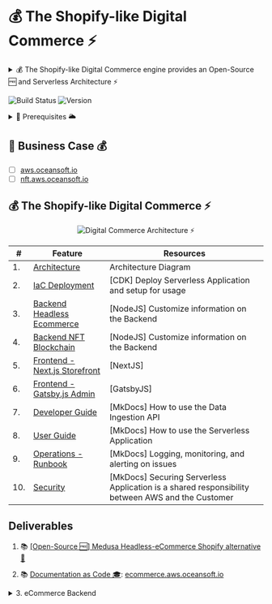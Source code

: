 # 💰 The Shopify-like Digital Commerce ⚡

<details>
<summary>💰 The Shopify-like Digital Commerce engine provides an Open-Source 🆓 and Serverless Architecture ⚡</summary>

  * 🎯 The Shopify-like digital commerce engine built for developers optimizes operations and creates unique customer experiences; offers extensibility and customization with minimal developer effort; and provides an open, modular architecture that eliminates "hacky" workarounds, as well as speed and maintainability, allowing merchants to scale quickly without incurring technical debt.
  * ⛅ A Real-World guide to Building Production-Ready Scalable eCommerce Application ⚡

</details>

![Build Status](https://github.com/OceanSoftIO/ecommerce/workflows/CI-NFT-Testnet/badge.svg?branch=main)
![Version](https://img.shields.io/badge/version-dev-blue)


<details>
<summary>🚦 Prerequisites 🌥</summary>
  
  * [x] **AWS Account**: using [AWS Free Tier](https://aws.amazon.com/free) or [AWS Workshop Portal](https://cdk.job4u.io/en/setup/aws-account.html)
  * [ ] [Manually] [AWS CloudShell](https://cdk.job4u.io/en/setup/cloud9-ide.html)
  * [ ] [Automatically] [GitHub Action]()
  
</details>
  

## 💎 Business Case 💰

* [ ] [aws.oceansoft.io](https://aws.oceansoft.io)
* [ ] [nft.aws.oceansoft.io](https://nft.aws.oceansoft.io)

## 💰 The Shopify-like Digital Commerce ⚡

<p align="center">
  <img src="README/images/architecture.jpg" alt="Digital Commerce Architecture ⚡">
</p>


| #  | Feature                               | Resources                                   |
| ---| ------------------------------------- | ------------------------------------------- |
| 1. | [Architecture](#)                     | Architecture Diagram |
| 2. | [IaC Deployment](#)                   | [CDK] Deploy Serverless Application and setup for usage |
| 3. | [Backend Headless Ecommerce](#)       | [NodeJS] Customize information on the Backend |
| 4. | [Backend NFT Blockchain](#)           | [NodeJS] Customize information on the Backend |
| 5. | [Frontend - Next.js Storefront](#)    | [NextJS]  |
| 6. | [Frontend - Gatsby.js Admin](#)       | [GatsbyJS]  |
| 7. | [Developer Guide](#)                  | [MkDocs] How to use the Data Ingestion API |
| 8. | [User Guide](#)                       | [MkDocs] How to use the Serverless Application |
| 9. | [Operations - Runbook](#)             | [MkDocs] Logging, monitoring, and alerting on issues |
| 10. | [Security](#)                        | [MkDocs] Securing Serverless Application is a shared responsibility between AWS and the Customer |


## Deliverables

1. 📚 [ [Open-Source 🆓] Medusa Headless-eCommerce Shopify alternative 🐳](https://blog.oceansoft.io/medusa-headless-ecommerce-shopify-alternative)

2. 📚 [Documentation as Code 🎓](https://blog.oceansoft.io/docs-as-code): [ecommerce.aws.oceansoft.io](https://ecommerce.aws.oceansoft.io) 

<details>
<summary>3. eCommerce Backend</summary>
  
  * ✅ [eCommerce Backend](https://github.com/medusajs/medusa)

    ```
    git clone https://github.com/OceanSoftIO/ecommerce

    cd ecommerce/backend
    # medusa develop
    yarn start
    ```

  * ✅ An [eCommerce Backend Docker](https://github.com/OceanSoftIO/ecommerce/blob/main/docker/) should be running locally on port 9000.

</details>
